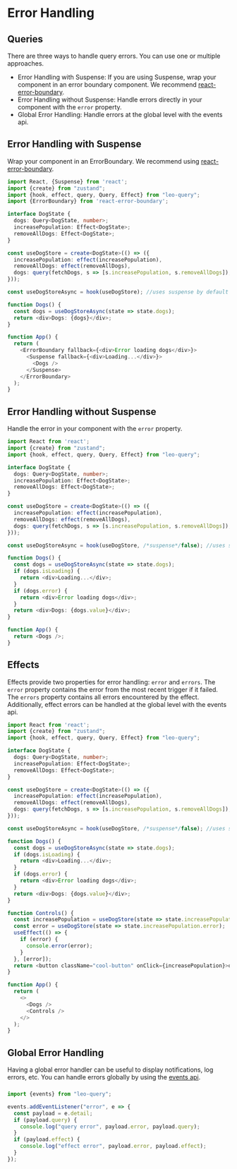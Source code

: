# Error Handling

## Queries

There are three ways to handle query errors. You can use one or multiple approaches.
- Error Handling with Suspense: If you are using Suspense, wrap your component in an error boundary component. We recommend [react-error-boundary](https://www.npmjs.com/package/react-error-boundary). 
- Error Handling without Suspense: Handle errors directly in your component with the `error` property.
- Global Error Handling: Handle errors at the global level with the events api.


## Error Handling with Suspense

Wrap your component in an ErrorBoundary. We recommend using [react-error-boundary](https://www.npmjs.com/package/react-error-boundary).

```typescript {27,31}
import React, {Suspense} from 'react';
import {create} from "zustand";
import {hook, effect, query, Query, Effect} from "leo-query";
import {ErrorBoundary} from 'react-error-boundary';

interface DogState {
  dogs: Query<DogState, number>;
  increasePopulation: Effect<DogState>;
  removeAllDogs: Effect<DogState>;
}

const useDogStore = create<DogState>(() => ({
  increasePopulation: effect(increasePopulation),
  removeAllDogs: effect(removeAllDogs),
  dogs: query(fetchDogs, s => [s.increasePopulation, s.removeAllDogs]),
}));

const useDogStoreAsync = hook(useDogStore); //uses suspense by default

function Dogs() {
  const dogs = useDogStoreAsync(state => state.dogs);
  return <div>Dogs: {dogs}</div>;
}

function App() {
  return (
    <ErrorBoundary fallback={<div>Error loading dogs</div>}>
      <Suspense fallback={<div>Loading...</div>}>
        <Dogs />
      </Suspense>
    </ErrorBoundary>
  );
}
```

## Error Handling without Suspense

Handle the error in your component with the `error` property.

```typescript {24-26}
import React from 'react';
import {create} from "zustand";
import {hook, effect, query, Query, Effect} from "leo-query";

interface DogState {
  dogs: Query<DogState, number>;
  increasePopulation: Effect<DogState>;
  removeAllDogs: Effect<DogState>;
}

const useDogStore = create<DogState>(() => ({
  increasePopulation: effect(increasePopulation),
  removeAllDogs: effect(removeAllDogs),
  dogs: query(fetchDogs, s => [s.increasePopulation, s.removeAllDogs]),
}));

const useDogStoreAsync = hook(useDogStore, /*suspense*/false); //uses suspense by default

function Dogs() {
  const dogs = useDogStoreAsync(state => state.dogs);
  if (dogs.isLoading) {
    return <div>Loading...</div>;
  }
  if (dogs.error) {
    return <div>Error loading dogs</div>;
  }
  return <div>Dogs: {dogs.value}</div>;
}

function App() {
  return <Dogs />;
}
```

## Effects

Effects provide two properties for error handling: `error` and `errors`. The `error` property contains the error from the most recent trigger if it failed. The `errors` property contains all errors encountered by the effect. Additionally, effect errors can be handled at the global level with the events api.

```typescript {32-37}
import React from 'react';
import {create} from "zustand";
import {hook, effect, query, Query, Effect} from "leo-query";

interface DogState {
  dogs: Query<DogState, number>;
  increasePopulation: Effect<DogState>;
  removeAllDogs: Effect<DogState>;
}

const useDogStore = create<DogState>(() => ({
  increasePopulation: effect(increasePopulation),
  removeAllDogs: effect(removeAllDogs),
  dogs: query(fetchDogs, s => [s.increasePopulation, s.removeAllDogs]),
}));

const useDogStoreAsync = hook(useDogStore, /*suspense*/false); //uses suspense by default

function Dogs() {
  const dogs = useDogStoreAsync(state => state.dogs);
  if (dogs.isLoading) {
    return <div>Loading...</div>;
  }
  if (dogs.error) {
    return <div>Error loading dogs</div>;
  }
  return <div>Dogs: {dogs.value}</div>;
}

function Controls() {
  const increasePopulation = useDogStore(state => state.increasePopulation.trigger);
  const error = useDogStore(state => state.increasePopulation.error);
  useEffect(() => {
    if (error) {
      console.error(error);
    }
  }, [error]);
  return <button className="cool-button" onClick={increasePopulation}>one up</button>;
}

function App() {
  return (
    <>
      <Dogs />
      <Controls />
    </>
  );
}
```

## Global Error Handling

Having a global error handler can be useful to display notifications, log errors, etc. You can handle errors globally by using the [events api](/next/guide/events).

### 

```typescript
import {events} from "leo-query";

events.addEventListener("error", e => {
  const payload = e.detail;
  if (payload.query) {
    console.log("query error", payload.error, payload.query);
  }
  if (payload.effect) {
    console.log("effect error", payload.error, payload.effect);
  }
});
```
